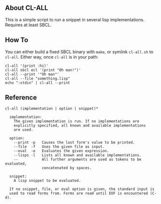 ## About CL-ALL
This is a simple script to run a snippet in several lisp implementations. Requires at least SBCL.

## How To
You can either build a fixed SBCL binary with `make`, or symlink `cl-all.sh` to `cl-all`. Either way, once `cl-all` is in your path:

    cl-all '(print :hi)'
    cl-all sbcl ecl '(print "Oh man!")'
    cl-all --print '"Oh man"'
    cl-all --file "something.lisp"
    echo ":stdin" | cl-all --print

## Reference

    cl-all (implementation | option | snippet)*
    
      implementation:
        The given implementation is run. If no implementations are
        explicitly specified, all known and available implementations
        are used.
    
      option:
        --print -p   Causes the last form's value to be printed.
        --file  -f   Uses the given file as input.
        --eval  -e   Evaluates the given expression.
        --lisps -l   Lists all known and available implementations.
        --           All further arguments are used as tokens to be evaluated,
                     concatenated by spaces.

      snippet:
        A lisp snippet to be evaluated.

      If no snippet, file, or eval option is given, the standard input is
      used to read forms from. Forms are read until EOF is encountered (C-d).
